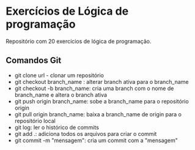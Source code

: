 # Exercícios de Lógica de programação

Repositório com 20 exercícios de lógica de programação.

## Comandos Git 

* git clone url - clonar um repositório 
* git checkout branch_name : alterar branch ativa para o branch_name
* git checkout -b branch_name: cria uma branch com o nome de branch_name e altera o branch ativa 
* git push origin branch_name: sobe a branch_name para o repositório origin
* git pull origin branch_name: baixa a branch_name de origin para o repositório local
* git log: ler o histórico de commits
* git add .: adiciona todos os arquivos para criar o commit
* git commit -m "mensagem": cria um commit com a "mensagem"